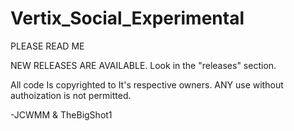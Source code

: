 # Vertix_Social_Experimental
PLEASE READ ME

NEW RELEASES ARE AVAILABLE. Look in the "releases" section.

All code Is copyrighted to It's respective owners. ANY use without authoization is not permitted.

-JCWMM & TheBigShot1
